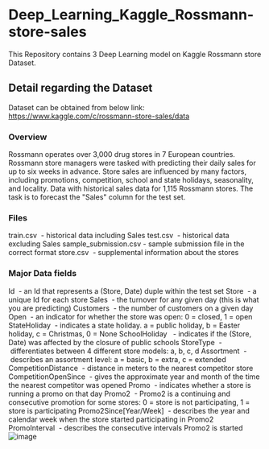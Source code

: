 # Deep_Learning_Kaggle_Rossmann-store-sales

This Repository contains 3 Deep Learning model on Kaggle Rossmann store Dataset.

## Detail regarding the Dataset

Dataset can be obtained from below link:
https://www.kaggle.com/c/rossmann-store-sales/data

### Overview
Rossmann operates over 3,000 drug stores in 7 European countries. Rossmann store managers were tasked with predicting their daily sales for up to six weeks in advance. Store sales are influenced by many factors, including promotions, competition, school and state holidays, seasonality, and locality.
Data with historical sales data for 1,115 Rossmann stores. The task is to forecast the "Sales" column for the test set. 

### Files
train.csv 			- historical data including Sales
test.csv 				- historical data excluding Sales
sample_submission.csv	- sample submission file in the correct format
store.csv 			- supplemental information about the stores

### Major Data fields
Id  				 - an Id that represents a (Store, Date) duple within the test set
Store 				 - a unique Id for each store
Sales				 - the turnover for any given day (this is what you are predicting)
Customers 			 - the number of customers on a given day
Open 				 - an indicator for whether the store was open: 0 = closed, 1 = open
StateHoliday 			 - indicates a state holiday.  a = public holiday, b = Easter holiday, c = Christmas, 0 = None
SchoolHoliday 			 - indicates if the (Store, Date) was affected by the closure of public schools
StoreType 			 - differentiates between 4 different store models: a, b, c, d
Assortment 			 - describes an assortment level: a = basic, b = extra, c = extended
CompetitionDistance 	 - distance in meters to the nearest competitor store
CompetitionOpenSince	 - gives the approximate year and month of the time the nearest competitor was opened
Promo 				 - indicates whether a store is running a promo on that day
Promo2 				 - Promo2 is a continuing and consecutive promotion for some stores: 0 = store is not participating, 1 = store is participating
Promo2Since[Year/Week] 	 - describes the year and calendar week when the store started participating in Promo2
PromoInterval 			 - describes the consecutive intervals Promo2 is started
![image](https://user-images.githubusercontent.com/10609710/111902476-8689a700-8a35-11eb-9687-2d7e1e1a58dd.png)


